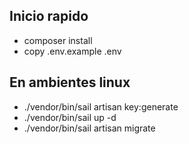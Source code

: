 ## Inicio rapido

- composer install
- copy .env.example .env
## En ambientes linux
- ./vendor/bin/sail artisan key:generate
- ./vendor/bin/sail up -d
- ./vendor/bin/sail artisan migrate

